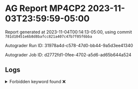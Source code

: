 # AG Report MP4CP2 2023-11-03T23:59:59-05:00 
Report generated at 2023-11-04T00:14:13-05:00, using commit ``781d10451e6b8d8bafcc821a407c47b7f05f6bba``

Autograder Run ID: 31978a4d-c578-47d0-bb44-9a5d3ee41340

Autograder Job ID: d2772fd1-0fee-4702-a5d6-ad65b644a524


## Logs
<details><summary>Forbidden keyword found ❌</summary> 

 ``` 
 /tmp/dut/hdl/cache/PLRU.sv:48:        //$display("??");
 
 ``` 

 </details> 

